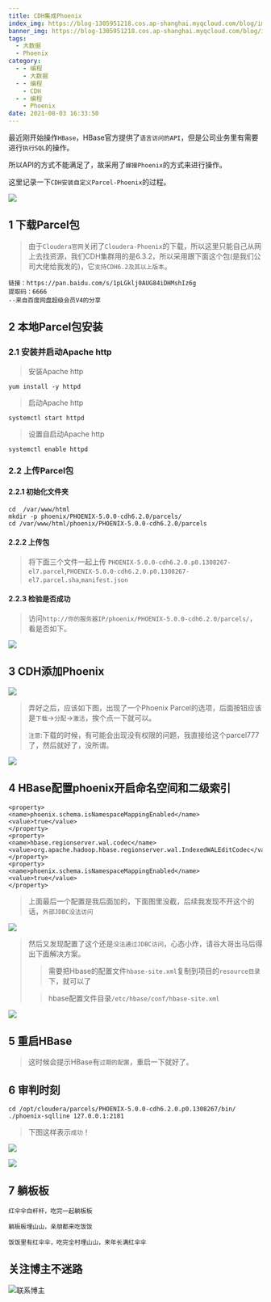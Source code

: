 ```yaml
---
title: CDH集成Phoenix
index_img: https://blog-1305951218.cos.ap-shanghai.myqcloud.com/blog/image/articleBg/1(87).jpg
banner_img: https://blog-1305951218.cos.ap-shanghai.myqcloud.com/blog/image/articleBg/1(87).jpg
tags:
  - 大数据
  - Phoenix
category:
  - - 编程
    - 大数据
  - - 编程
    - CDH
  - - 编程
    - Phoenix
date: 2021-08-03 16:33:50
---
```


最近刚开始操作`HBase`，HBase官方提供了`语言访问的API`，但是公司业务里有需要进行`执行SQL`的操作。

所以API的方式不能满足了，故采用了`嫁接Phoenix`的方式来进行操作。

这里记录一下`CDH安装自定义Parcel-Phoenix`的过程。

<!-- more -->

![](https://blog-1305951218.cos.ap-shanghai.myqcloud.com/blog/image/icon/touBuYinDaoGuanZhu.gif)
## 1 下载Parcel包

> 由于`Cloudera官网`关闭了`Cloudera-Phoenix`的下载，所以这里只能自己从网上去找资源，我们CDH集群用的是6.3.2，所以采用跟下面这个包(是我们公司大佬给我发的)，它`支持CDH6.2及其以上版本`。

```text
链接：https://pan.baidu.com/s/1pLGklj0AUG84iDHMshIz6g 
提取码：6666 
--来自百度网盘超级会员V4的分享
```

## 2 本地Parcel包安装

### 2.1 安装并启动Apache http

> 安装Apache http

```shell
yum install -y httpd
```

> 启动Apache http

```shell
systemctl start httpd
```

> 设置自启动Apache http

```shell
systemctl enable httpd
```

### 2.2 上传Parcel包

#### 2.2.1 初始化文件夹

```
cd  /var/www/html
mkdir -p phoenix/PHOENIX-5.0.0-cdh6.2.0/parcels/
cd /var/www/html/phoenix/PHOENIX-5.0.0-cdh6.2.0/parcels
```

#### 2.2.2 上传包

> 将下面三个文件一起上传 `PHOENIX-5.0.0-cdh6.2.0.p0.1308267-el7.parcel`,`PHOENIX-5.0.0-cdh6.2.0.p0.1308267-el7.parcel.sha`,`manifest.json`

#### 2.2.3 检验是否成功

> 访问`http://你的服务器IP/phoenix/PHOENIX-5.0.0-cdh6.2.0/parcels/`，看是否如下。

![](https://blog-1305951218.cos.ap-shanghai.myqcloud.com/blog/image/articleContent/CDH集成Phoenix/1.png)

## 3 CDH添加Phoenix

![](https://blog-1305951218.cos.ap-shanghai.myqcloud.com/blog/image/articleContent/CDH集成Phoenix/2.png)

> 弄好之后，应该如下图，出现了一个Phoenix Parcel的选项，后面按钮应该是`下载`->`分配`->`激活`，挨个点一下就可以。
>
> `注意`:下载的时候，有可能会出现没有权限的问题，我直接给这个parcel777了，然后就好了，没所谓。

![](https://blog-1305951218.cos.ap-shanghai.myqcloud.com/blog/image/articleContent/CDH集成Phoenix/3.png)

## 4 HBase配置phoenix开启命名空间和二级索引

```shell
<property>
<name>phoenix.schema.isNamespaceMappingEnabled</name>
<value>true</value>
</property>
<property>
<name>hbase.regionserver.wal.codec</name>
<value>org.apache.hadoop.hbase.regionserver.wal.IndexedWALEditCodec</value>
</property>
<property>
<name>phoenix.schema.isNamespaceMappingEnabled</name>
<value>true</value>
</property>
```

> 上面最后一个配置是我后面加的，下面图里没截，后续我发现不开这个的话，`外部JDBC没法访问`

![](https://blog-1305951218.cos.ap-shanghai.myqcloud.com/blog/image/articleContent/CDH集成Phoenix/4.png)

> 然后又发现配置了这个还是`没法通过JDBC访问`，心态小炸，请谷大哥出马后得出下面解决方案。
>> 需要把Hbase的配置文件`hbase-site.xml`复制到项目的`resource目录`下，就可以了
> 
>> hbase配置文件目录`/etc/hbase/conf/hbase-site.xml`

![](https://blog-1305951218.cos.ap-shanghai.myqcloud.com/blog/image/articleContent/CDH集成Phoenix/7.png)

## 5 重启HBase

> 这时候会提示HBase有`过期的配置`，重启一下就好了。

## 6 审判时刻

```shell
cd /opt/cloudera/parcels/PHOENIX-5.0.0-cdh6.2.0.p0.1308267/bin/
./phoenix-sqlline 127.0.0.1:2181
```

> 下图这样表示`成功`！

![](https://blog-1305951218.cos.ap-shanghai.myqcloud.com/blog/image/articleContent/CDH集成Phoenix/5.png)

![](https://blog-1305951218.cos.ap-shanghai.myqcloud.com/blog/image/articleContent/CDH集成Phoenix/6.png)

## 7 躺板板

`红伞伞白杆杆，吃完一起躺板板`

`躺板板埋山山，亲朋都来吃饭饭`

`饭饭里有红伞伞，吃完全村埋山山，来年长满红伞伞`

## 关注博主不迷路
![联系博主](https://blog-1305951218.cos.ap-shanghai.myqcloud.com/blog/image/icon/wechatFindMeNew.png)
